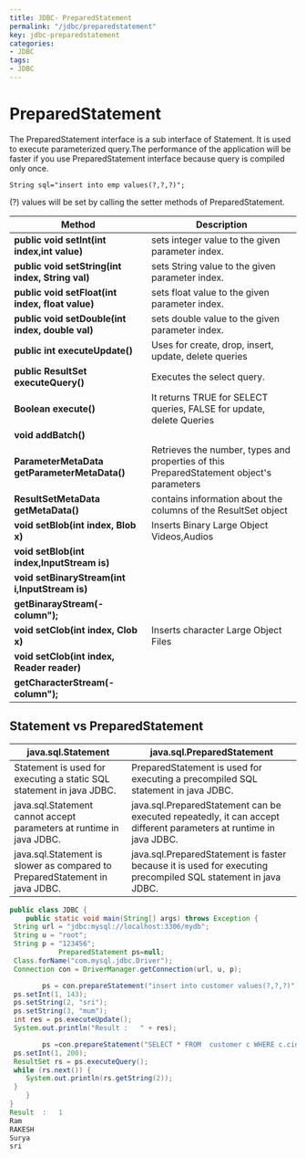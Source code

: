 ```yaml
---
title: JDBC- PreparedStatement
permalink: "/jdbc/preparedstatement"
key: jdbc-preparedstatement
categories:
- JDBC
tags:
- JDBC
---
```



PreparedStatement
=================

The PreparedStatement interface is a sub interface of Statement. It is used to
execute parameterized query.The performance of the application will be faster if
you use PreparedStatement interface because query is compiled only once.

~~~~~~~~~~~~~~~~~~~~~~~~~~~~~~~~~~~~~~~~~~~~~~~~~~~~~~~~~~~~~~~~~~~~~~~~~~~~~~~~
String sql="insert into emp values(?,?,?)";
~~~~~~~~~~~~~~~~~~~~~~~~~~~~~~~~~~~~~~~~~~~~~~~~~~~~~~~~~~~~~~~~~~~~~~~~~~~~~~~~

(?) values will be set by calling the setter methods of PreparedStatement.

| **Method**                                                                                                                                                 | **Description**                                                                          |
|------------------------------------------------------------------------------------------------------------------------------------------------------------|------------------------------------------------------------------------------------------|
| **public void setInt(int index,int value)**                                                                                                                | sets integer value to the given parameter index.                                         |
| **public void setString(int index, String val)**                                                                                                           | sets String value to the given parameter index.                                          |
| **public void setFloat(int index, float value)**                                                                                                           | sets float value to the given parameter index.                                           |
| **public void setDouble(int index, double val)**                                                                                                           | sets double value to the given parameter index.                                          |
| **public int executeUpdate()**                                                                                                                             | Uses for create, drop, insert, update, delete queries                                    |
| **public ResultSet executeQuery()**                                                                                                                        | Executes the select query.                                                               |
| **Boolean execute()**                                                                                                                                      | It returns TRUE for SELECT queries, FALSE for update, delete Queries                     |
| **void addBatch()**                                                                                                                                        |                                                                                          |
| **ParameterMetaData getParameterMetaData()**                                                                                                               | Retrieves the number, types and properties of this PreparedStatement object's parameters |
| **ResultSetMetaData getMetaData()**                                                                                                                        | contains information about the columns of the ResultSet object                           |
| **void setBlob(int index, Blob x)**                                                                                                                        | Inserts Binary Large Object Videos,Audios                                                |
| **void setBlob(int index,InputStream is)**                                                                                                                 |                                                                                          |
| **void setBinaryStream(int i,InputStream is)**                                                                                                             |                                                                                          |
| **getBinarayStream(-column");**                                                                                                                            |                                                                                          |
| **void setClob(int index, Clob x)**                                                                                                                        | Inserts character Large Object Files                                                     |
| **void setClob(int index, Reader reader)**                                                                                                                 |                                                                                          |
| **getCharacterStream(-column");**                                                                                                                          |                                                                                          |






Statement vs PreparedStatement
------------------------------

| **java.sql.Statement**                                                      | **java.sql.PreparedStatement**                                                                                     |
|-----------------------------------------------------------------------------|--------------------------------------------------------------------------------------------------------------------|
| Statement is used for executing a static SQL statement in java JDBC.        | PreparedStatement is used for executing a precompiled SQL statement in java JDBC.                                  |
| java.sql.Statement cannot accept parameters at runtime in java JDBC.        | java.sql.PreparedStatement can be executed repeatedly, it can accept different parameters at runtime in java JDBC. |
| java.sql.Statement is slower as compared to PreparedStatement in java JDBC. | java.sql.PreparedStatement is faster because it is used for executing precompiled SQL statement in java JDBC.      |


```java
public class JDBC {
    public static void main(String[] args) throws Exception {
 String url = "jdbc:mysql://localhost:3306/mydb";
 String u = "root";
 String p = "123456";
            PreparedStatement ps=null;
 Class.forName("com.mysql.jdbc.Driver");
 Connection con = DriverManager.getConnection(url, u, p);

        ps = con.prepareStatement("insert into customer values(?,?,?)");
 ps.setInt(1, 143);
 ps.setString(2, "sri");
 ps.setString(3, "mum");
 int res = ps.executeUpdate();
 System.out.println("Result :   " + res);

        ps =con.prepareStatement("SELECT * FROM  customer c WHERE c.cid<? ");
 ps.setInt(1, 200);
 ResultSet rs = ps.executeQuery();
 while (rs.next()) {
    System.out.println(rs.getString(2));
 }
    }
}
Result  :   1
Ram
RAKESH
Surya
sri
```